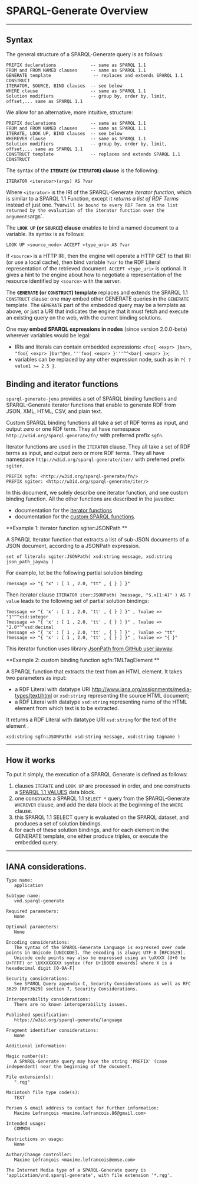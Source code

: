# SPARQL-Generate Overview

---

## Syntax

The general structure of a SPARQL-Generate query is as follows:

```
PREFIX declarations             -- same as SPARQL 1.1
FROM and FROM NAMED clauses     -- same as SPARQL 1.1
GENERATE template                -- replaces and extends SPARQL 1.1 CONSTRUCT
ITERATOR, SOURCE, BIND clauses  -- see below
WHERE clause                    -- same as SPARQL 1.1
Solution modifiers              -- group by, order by, limit, offset,... same as SPARQL 1.1
```

We allow for an alternative, more intuitive, structure:

```
PREFIX declarations             -- same as SPARQL 1.1
FROM and FROM NAMED clauses     -- same as SPARQL 1.1
ITERATE, LOOK UP, BIND clauses  -- see below
WHEREVER clause                 -- same as SPARQL 1.1
Solution modifiers              -- group by, order by, limit, offset,... same as SPARQL 1.1
CONSTRUCT template              -- replaces and extends SPARQL 1.1 CONSTRUCT
```

The syntax of the **`ITERATE` (or `ITERATOR`) clause** is the following:  

```
ITERATOR <iterator>(args) AS ?var
```

Where `<iterator>` is the IRI of the SPARQL-Generate *iterator function*, which is similar to a SPARQL 1.1 Function, except it *returns a list of RDF Terms* instead of just one. ?var` will be bound to every RDF Term in the list returned by the evaluation of the iterator function over the arguments `args`.


The **`LOOK UP` (or `SOURCE`) clause** enables to bind a named document to a variable. Its syntax is as follows:

```
LOOK UP <source_node> ACCEPT <type_uri> AS ?var
``` 

If `<source>` is a HTTP IRI, then the engine will operate a HTTP GET to that IRI (or use a local cache), then bind variable `?var` to the RDF Literal representation of the retrieved document. 
`ACCEPT <type_uri>` is optional. It gives a hint to the engine about how to negotiate a representation of the resource identified by `<source>` with the server.

The **`GENERATE` (or `CONSTRUCT`) template** replaces and extends the SPARQL 1.1 `CONSTRUCT` clause: one may embed other GENERATE queries in the `GENERATE` template. The `GENERATE` part of the embedded query may be a template as above, or just a URI that indicates the engine that it must fetch and execute an existing query on the web, with the current binding solutions.

One may **embed SPARQL expressions in nodes** (since version 2.0.0-beta) wherever variables would be legal:

- IRIs and literals can contain embedded expressions: `<foo{ <expr> }bar>`, `"foo{ <expr> }bar"@en`,  `'''foo{ <expr> }'''^^<bar{ <expr> }>`;
- variables can be replaced by any other expression node, such as in `?{ ?value1 >= 2.5 }`.


## Binding and iterator functions

`sparql-generate-jena` provides a set of SPARQL binding functions and SPARQL-Generate iterator functions that enable to generate RDF from JSON, XML, HTML, CSV, and plain text.

Custom SPARQL binding functions all take a set of RDF terms as input, and output zero or one RDF term. They all have namespace `http://w3id.org/sparql-generate/fn/` with preferred prefix `sgfn`.

Iterator functions are used in the `ITERATOR` clause. They all take a set of RDF terms as input, and output zero or more RDF terms. They all have namespace `http://w3id.org/sparql-generate/iter/` with preferred prefix `sgiter`.

```
PREFIX sgfn: <http://w3id.org/sparql-generate/fn/>
PREFIX sgiter: <http://w3id.org/sparql-generate/iter/>
```

In this document, we solely describe one iterator function, and one custom binding function. All the other functions are described in the javadoc:

* documentation for the [iterator functions](apidocs/com/github/thesmartenergy/sparql/generate/jena/iterator/library/package-summary.html)
* documentation for the [custom SPARQL functions](apidocs/com/github/thesmartenergy/sparql/generate/jena/function/library/package-summary.html).

**Example 1: iterator function sgiter:JSONPath **

A SPARQL Iterator function that extracts a list of sub-JSON documents of a JSON document, according to a JSONPath expression.

```
set of literals sgiter:JSONPath( xsd:string message, xsd:string json_path_jayway )
```

For example, let be the following partial solution binding:

```
?message => "{ "x" : [ 1 , 2.0, "tt" , { } ] }"
```

Then iterator clause `ITERATOR iter:JSONPath( ?message, "$.x[1:4]" ) AS ?value` leads to the following set of partial solution bindings:

```
?message => "{ 'x' : [ 1 , 2.0, 'tt' , { } ] }" , ?value => "1"^^xsd:integer
?message => "{ 'x' : [ 1 , 2.0, 'tt' , { } ] }" , ?value => "2.0"^^xsd:decimal
?message => "{ 'x' : [ 1 , 2.0, 'tt' , { } ] }" , ?value => "tt"
?message => "{ 'x' : [ 1 , 2.0, 'tt' , { } ] }" , ?value => "{ }"
```

This iterator function uses library [JsonPath from GitHub user jayway](https://github.com/jayway/JsonPath).


**Example 2: custom binding function sgfn:TMLTagElement **

A SPARQL function that extracts the text from an HTML element. It takes two parameters as input:

* a RDF Literal with datatype URI http://www.iana.org/assignments/media-types/text/html or `xsd:string` representing the source HTML document;
* a RDF Literal with datatype `xsd:string` representing name of the HTML element from which text is to be extracted.

It returns a RDF Literal with datatype URI `xsd:string` for the text of the element .

```
xsd:string sgfn:JSONPath( xsd:string message, xsd:string tagname )
```

---

## How it works

To put it simply, the execution of a SPARQL Generate is defined as follows:

1. clauses `ITERATE` and `LOOK UP` are processed in order, and one constructs a [SPARQL 1.1 VALUES](https://www.w3.org/TR/sparql11-query/#inline-data) data block.
1. one constructs a SPARQL 1.1 `SELECT *` query from the SPARQL-Generate `WHEREVER` clause, and add the data block at the beginning of the `WHERE` clause.
1. this SPARQL 1.1 SELECT query is evaluated on the SPARQL dataset, and produces a set of solution bindings.
1. for each of these solution bindings, and for each element in the GENERATE template, one either produce triples, or execute the embedded query.  

---

## IANA considerations.

```
Type name:
   application

Subtype name:
   vnd.sparql-generate

Required parameters:
   None

Optional parameters:
   None

Encoding considerations:
   The syntax of the SPARQL-Generate Language is expressed over code points in Unicode [UNICODE]. The encoding is always UTF-8 [RFC3629].
   Unicode code points may also be expressed using an \uXXXX (U+0 to U+FFFF) or \UXXXXXXXX syntax (for U+10000 onwards) where X is a hexadecimal digit [0-9A-F]

Security considerations:
   See SPARQL Query appendix C, Security Considerations as well as RFC 3629 [RFC3629] section 7, Security Considerations.

Interoperability considerations:
   There are no known interoperability issues.

Published specification:
   https://w3id.org/sparql-generate/language

Fragment identifier considerations:
   None

Additional information:

Magic number(s):
   A SPARQL-Generate query may have the string 'PREFIX' (case independent) near the beginning of the document.

File extension(s): 
   ".rqg"

Macintosh file type code(s): 
   TEXT

Person & email address to contact for further information:
   Maxime Lefrançois <maxime.lefrancois.86@gmail.com>

Intended usage:
   COMMON

Restrictions on usage:
   None

Author/Change controller:
   Maxime Lefrançois <maxime.lefrancois@emse.com>

The Internet Media type of a SPARQL-Generate query is 'application/vnd.sparql-generate', with file extension '*.rqg'.
```